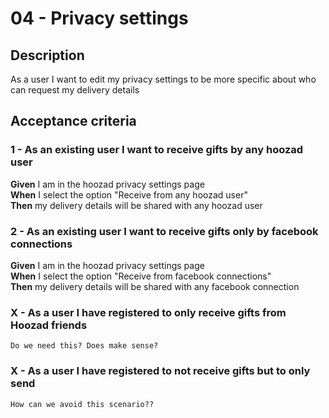 # 04 -  Privacy settings

## Description
As a user I want to edit my privacy settings to be more specific about who can request my delivery details

## Acceptance criteria

### 1 - As an existing user I want to receive gifts by any hoozad user  

**Given** I am in the hoozad privacy settings page  
**When** I select the option "Receive from any hoozad user"  
**Then** my delivery details will be shared with any hoozad user  

### 2 - As an existing user I want to receive gifts only by facebook connections  

**Given** I am in the hoozad privacy settings page  
**When** I select the option "Receive from facebook connections"  
**Then** my delivery details will be shared with any facebook connection   

### X - As a user I have registered to only receive gifts from Hoozad friends
```
Do we need this? Does make sense?
```
### X - As a user I have registered to not receive gifts but to only send
```
How can we avoid this scenario??
```